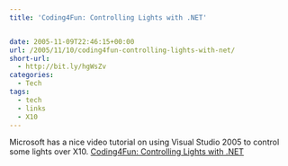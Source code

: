 ```yaml
---
title: 'Coding4Fun: Controlling Lights with .NET'


date: 2005-11-09T22:46:15+00:00
url: /2005/11/10/coding4fun-controlling-lights-with-net/
short-url:
  - http://bit.ly/hgWsZv
categories:
  - Tech
tags:
  - tech
  - links
  - X10
---
```

Microsoft has a nice video tutorial on using Visual Studio 2005 to control some lights over X10. <a href="http://msdn.microsoft.com/coding4fun/diy/controlLights/default.aspx">Coding4Fun: Controlling Lights with .NET</a>